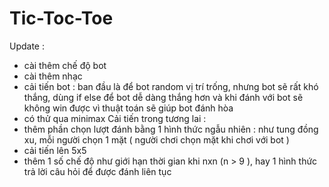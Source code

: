 # Tic-Toc-Toe


Update :
- cài thêm chế độ bot  
- cài thêm nhạc  
- cải tiến bot : ban đầu là để bot random vị trí trống, nhưng bot sẽ rất khó thắng, dùng if else để bot dễ dàng thắng hơn và khi đánh với bot sẽ không win được vì thuật toán sẽ giúp bot đánh hòa  
- có thử qua minimax
Cải tiến trong tương lai :
- thêm phần chọn lượt đánh bằng 1 hình thức ngẫu nhiên : như tung đồng xu, mỗi người chọn 1 mặt ( người chơi chọn mặt khi chơi với bot )
- cải tiến lên 5x5
- thêm 1 số chế độ như giới hạn thời gian khi nxn (n > 9 ), hay 1 hình thức trả lời câu hỏi để được đánh liên tục 
